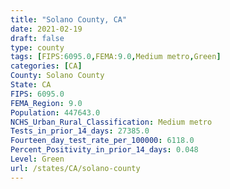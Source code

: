 ```yaml
---
title: "Solano County, CA"
date: 2021-02-19
draft: false
type: county
tags: [FIPS:6095.0,FEMA:9.0,Medium metro,Green]
categories: [CA]
County: Solano County
State: CA
FIPS: 6095.0
FEMA_Region: 9.0
Population: 447643.0
NCHS_Urban_Rural_Classification: Medium metro
Tests_in_prior_14_days: 27385.0
Fourteen_day_test_rate_per_100000: 6118.0
Percent_Positivity_in_prior_14_days: 0.048
Level: Green
url: /states/CA/solano-county
---
```



